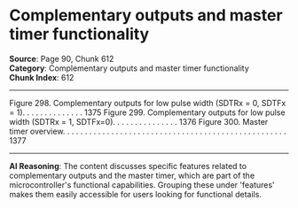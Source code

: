 # Complementary outputs and master timer functionality

**Source**: Page 90, Chunk 612  
**Category**: Complementary outputs and master timer functionality  
**Chunk Index**: 612

---

Figure 298. Complementary outputs for low pulse width (SDTRx = 0, SDTFx = 1). . . . . . . . . . . . . . 1375
Figure 299. Complementary outputs for low pulse width (SDTRx = 1, SDTFx=0). . . . . . . . . . . . . . . 1376
Figure 300. Master timer overview. . . . . . . . . . . . . . . . . . . . . . . . . . . . . . . . . . . . . . . . . . . . . . . . . . . 1377

---

**AI Reasoning**: The content discusses specific features related to complementary outputs and the master timer, which are part of the microcontroller's functional capabilities. Grouping these under 'features' makes them easily accessible for users looking for functional details.
